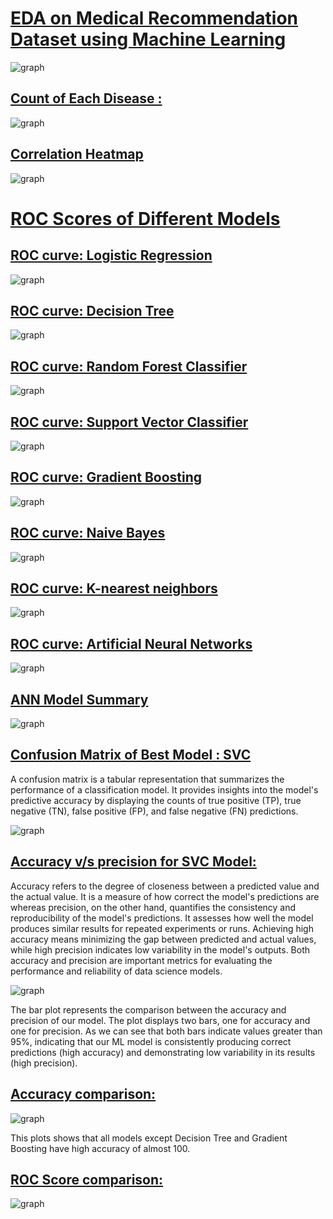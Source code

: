 <u><h1>EDA on Medical Recommendation Dataset using Machine Learning</h1></u>

<img alt="graph" src="./Images/accuracy_comparison_of_models.png">
<u><h2>Count of Each Disease :</h2></u>

<img alt="graph" src="./Images/Count_of_each_disease.png">

<u><h2>Correlation Heatmap</h2></u>

<img alt="graph" src="./Images/heatmap.png">

<u><h1>ROC Scores of Different Models</h1></u>

<u><h2> ROC curve: Logistic Regression</h2></u>

<img alt="graph" src="./Images/ROC_curve_logistic_regression.png">

<u><h2> ROC curve: Decision Tree</h2></u>

<img alt="graph" src="./Images/ROC_curve_decision_tree.png">

<u><h2> ROC curve: Random Forest Classifier</h2></u>

<img alt="graph" src="./Images/ROC_curve_random_forest.png">

<u><h2> ROC curve: Support Vector Classifier</h2></u>

<img alt="graph" src="./Images/ROC_curve_support_vector_classifier.png">

<u><h2> ROC curve: Gradient Boosting</h2></u>

<img alt="graph" src="./Images/ROC_curve_gradient_boosting.png">

<u><h2> ROC curve: Naive Bayes</h2></u>

<img alt="graph" src="./Images/ROC_curve_naive_bayes.png">

<u><h2> ROC curve: K-nearest neighbors</h2></u>

<img alt="graph" src="./Images/ROC_curve_k_nearest_neighbors.png">

<u><h2> ROC curve: Artificial Neural Networks</h2></u>

<img alt="graph" src="./Images/ROC_curve_artificial_neural_networks.png">

<u><h2> ANN Model Summary </h2></u>

<img alt="graph" src="./Images/ANN_model_summary.png">

<u><h2>Confusion Matrix of Best Model : SVC</h2></u>

A confusion matrix is a tabular representation that summarizes the performance of a classification model. It provides insights into the model's predictive accuracy by displaying the counts of true positive (TP), true negative (TN), false positive (FP), and false negative (FN) predictions.

<img alt="graph" src="./Images/confusion_matrix_of_best_model.png">

<!-- ![Screenshot 2023-06-01 144438](https://github.com/restlesshornet/MRI-Brain-Tumor-Diagnosis/assets/88588444/260ebfcd-e914-4430-be3d-f3ee73eb8071) -->

<u><h2>Accuracy v/s precision for SVC Model:</h2></u>

Accuracy refers to the degree of closeness between a predicted value and the actual value. It is a measure of how correct the model's predictions are whereas precision, on the other hand, quantifies the consistency and reproducibility of the model's predictions. It assesses how well the model produces similar results for repeated experiments or runs. Achieving high accuracy means minimizing the gap between predicted and actual values, while high precision indicates low variability in the model's outputs. Both accuracy and precision are important metrics for evaluating the performance and reliability of data science models.

<img alt="graph" src="./Images/SVC_model_accuracy_and_precision.png">

The bar plot represents the comparison between the accuracy and precision of our model. The plot displays two bars, one for accuracy and one for precision. As we can see that both bars indicate values greater than 95%, indicating that our ML model is consistently producing correct predictions (high accuracy) and demonstrating low variability in its results (high precision). 

<u><h2> Accuracy comparison:</h2></u>

<img alt="graph" src="./Images/accuracy_comparison_of_models.png">

This plots shows that all models except Decision Tree and Gradient Boosting have high accuracy of almost 100.

<u><h2> ROC Score comparison:</h2></u>

<img alt="graph" src="./Images/ROC_comparison_of_models.png">
